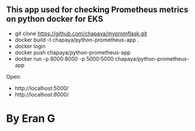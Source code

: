 ## This app used for checking Prometheus metrics on python docker for EKS ##

- git clone https://github.com/chapaya/mypromflask.git
- docker build -t chapaya/python-prometheus-app .
- docker login
- docker push chapaya/python-prometheus-app
- docker run -p 8000:8000 -p 5000:5000 chapaya/python-prometheus-app

Open:
- http://localhost:5000/
- http://localhost:8000/

# By Eran G #
